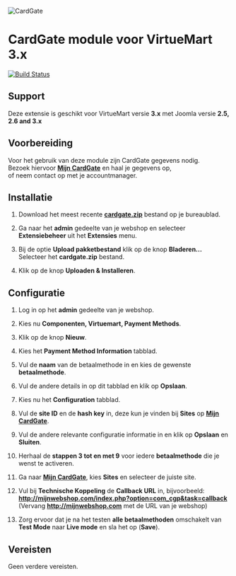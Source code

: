 ![CardGate](https://cdn.curopayments.net/thumb/200/logos/cardgate.png)

# CardGate module voor VirtueMart 3.x

[![Build Status](https://travis-ci.org/cardgate/virtuemart3.svg?branch=master)](https://travis-ci.org/cardgate/virtuemart3)

## Support

Deze extensie is geschikt voor VirtueMart versie **3.x** met Joomla versie **2.5, 2.6 and 3.x**

## Voorbereiding

Voor het gebruik van deze module zijn CardGate gegevens nodig.  
Bezoek hiervoor [**Mijn CardGate**](https://my.cardgate.com/) en haal je gegevens op,  
of neem contact op met je accountmanager.  

## Installatie

1. Download het meest recente [**cardgate.zip**](https://github.com/cardgate/virtuemart3/releases/) bestand op je bureaublad.

2. Ga naar het **admin** gedeelte van je webshop en selecteer **Extensiebeheer** uit het **Extensies** menu.

3. Bij de optie **Upload pakketbestand** klik op de knop **Bladeren...**   
   Selecteer het **cardgate.zip** bestand.
   
4. Klik op de knop **Uploaden & Installeren**.  
  
## Configuratie

1. Log in op het **admin** gedeelte van je webshop.

2. Kies nu **Componenten, Virtuemart, Payment Methods**.

3. Klik op de knop **Nieuw**.

4. Kies het **Payment Method Information** tabblad.

5. Vul de **naam** van de betaalmethode in en kies de gewenste **betaalmethode**.

6. Vul de andere details in op dit tabblad en klik op **Opslaan**.

7. Kies nu het **Configuration** tabblad.

8. Vul de **site ID** en de **hash key** in, deze kun je vinden bij **Sites** op [**Mijn CardGate**](https://my.cardgate.com/).

9. Vul de andere relevante configuratie informatie in en klik op **Opslaan** en **Sluiten**.

10. Herhaal de **stappen 3 tot en met 9** voor iedere **betaalmethode** die je wenst te activeren.

11. Ga naar [**Mijn CardGate**](https://my.cardgate.com/), kies **Sites** en selecteer de juiste site.

12. Vul bij **Technische Koppeling** de **Callback URL** in, bijvoorbeeld:  
    **http://mijnwebshop.com/index.php?option=com_cgp&task=callback**  
   (Vervang **http://mijnwebshop.com** met de URL van je webshop)  

13. Zorg ervoor dat je na het testen **alle betaalmethoden** omschakelt van **Test Mode** naar **Live mode** en sla het op (**Save**).
 
## Vereisten

Geen verdere vereisten.
